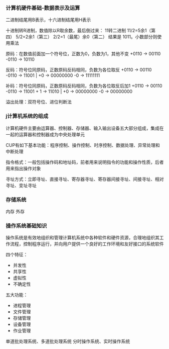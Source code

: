 ### 计算机硬件基础-数据表示及运算
二进制结尾用B表示，十六进制结尾用H表示

十进制转R进制，数值除以R取余数，最后倒过来： 11转二进制 11/2=5余1（第四） 5/2=2余1（第三） 2/2=1（最尾）余0（第二） 结果是 1011。小数部分则使用乘法

原码：在数值前面加一个符号位，正数为0，负数为1，其他不变
+0110 -> 00110  -0110 -> 10110

反码：符号位同原码，正数原码反码相同，负数为各位取反
+0110 -> 00110  -0110 -> 11001 | +0 -> 00000000  -0 -> 11111111

补码：符号位同原码，正数原码反码相同，负数为各位取反后加1
+0110 -> 00110  -0110 -> 11001 + 1 -> 11010  | +0 -> 00000000  -0 -> 00000000

溢出处理：双符号位、进位判断法

### j计算机系统的组成

计算机硬件主要由运算器、控制器、存储器、输入输出设备五大部分组成，集成在一起的运算器和控制器成为中央处理单元

CUP有如下基本功能：程序控制、操作控制、时序控制、数据处理、异常处理和中断处理

指令格式：一般包括操作码和地址码，前者用来说明指令的功能和操作性质，后者用来指出操作对象

寻址方式：立即寻址、直接寻址、寄存器寻址、寄存器间接寻址、间接寻址、相对寻址、变址寻址 

### 存储系统
内存 外存

### 操作系统基础知识
操作系统是有效地组织和管理计算机系统中各种软件和硬件资源，合理地组织其工作流程，控制程序运行，并向用户提供一个良好的工作环境和友好接口的系统软件

四个特征：

- 并发性
- 共享性
- 虚拟性
- 不确定性

五大功能：
- 进程管理
- 文件管理
- 存储管理
- 设备管理
- 作业管理

单道批处理系统、多道批处理系统
分时操作系统、实时操作系统



